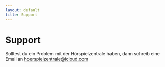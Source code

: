 ```yaml
---
layout: default
title: Support
---
```


# Support
Solltest du ein Problem mit der Hörspielzentrale haben, dann schreib eine Email an hoerspielzentrale@icloud.com
